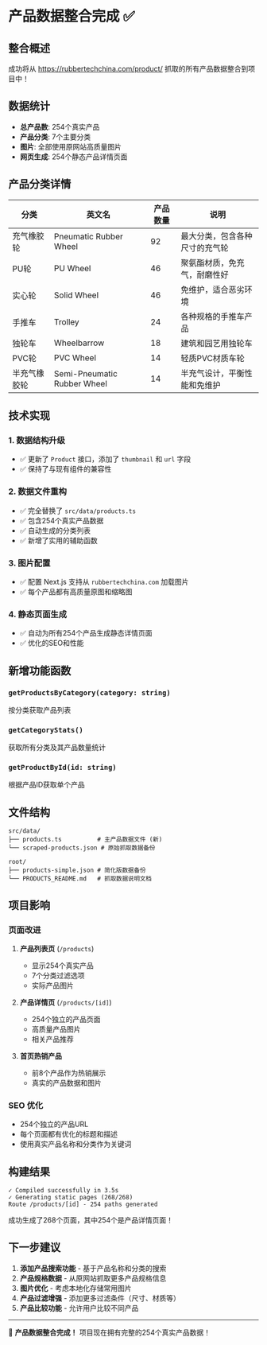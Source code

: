 # 产品数据整合完成 ✅

## 整合概述

成功将从 https://rubbertechchina.com/product/ 抓取的所有产品数据整合到项目中！

## 数据统计

- **总产品数**: 254个真实产品
- **产品分类**: 7个主要分类
- **图片**: 全部使用原网站高质量图片
- **网页生成**: 254个静态产品详情页面

## 产品分类详情

| 分类 | 英文名 | 产品数量 | 说明 |
|------|--------|----------|------|
| 充气橡胶轮 | Pneumatic Rubber Wheel | 92 | 最大分类，包含各种尺寸的充气轮 |
| PU轮 | PU Wheel | 46 | 聚氨酯材质，免充气，耐磨性好 |
| 实心轮 | Solid Wheel | 46 | 免维护，适合恶劣环境 |
| 手推车 | Trolley | 24 | 各种规格的手推车产品 |
| 独轮车 | Wheelbarrow | 18 | 建筑和园艺用独轮车 |
| PVC轮 | PVC Wheel | 14 | 轻质PVC材质车轮 |
| 半充气橡胶轮 | Semi-Pneumatic Rubber Wheel | 14 | 半充气设计，平衡性能和免维护 |

## 技术实现

### 1. 数据结构升级
- ✅ 更新了 `Product` 接口，添加了 `thumbnail` 和 `url` 字段
- ✅ 保持了与现有组件的兼容性

### 2. 数据文件重构
- ✅ 完全替换了 `src/data/products.ts`
- ✅ 包含254个真实产品数据
- ✅ 自动生成的分类列表
- ✅ 新增了实用的辅助函数

### 3. 图片配置
- ✅ 配置 Next.js 支持从 `rubbertechchina.com` 加载图片
- ✅ 每个产品都有高质量原图和缩略图

### 4. 静态页面生成
- ✅ 自动为所有254个产品生成静态详情页面
- ✅ 优化的SEO和性能

## 新增功能函数

### `getProductsByCategory(category: string)`
按分类获取产品列表

### `getCategoryStats()`
获取所有分类及其产品数量统计

### `getProductById(id: string)`
根据产品ID获取单个产品

## 文件结构

```
src/data/
├── products.ts          # 主产品数据文件 (新)
└── scraped-products.json # 原始抓取数据备份

root/
├── products-simple.json # 简化版数据备份
└── PRODUCTS_README.md   # 抓取数据说明文档
```

## 项目影响

### 页面改进
1. **产品列表页** (`/products`)
   - 显示254个真实产品
   - 7个分类过滤选项
   - 实际产品图片

2. **产品详情页** (`/products/[id]`)
   - 254个独立的产品页面
   - 高质量产品图片
   - 相关产品推荐

3. **首页热销产品**
   - 前8个产品作为热销展示
   - 真实的产品数据和图片

### SEO 优化
- 254个独立的产品URL
- 每个页面都有优化的标题和描述
- 使用真实产品名称和分类作为关键词

## 构建结果

```
✓ Compiled successfully in 3.5s
✓ Generating static pages (268/268)
Route /products/[id] - 254 paths generated
```

成功生成了268个页面，其中254个是产品详情页面！

## 下一步建议

1. **添加产品搜索功能** - 基于产品名称和分类的搜索
2. **产品规格数据** - 从原网站抓取更多产品规格信息
3. **图片优化** - 考虑本地化存储常用图片
4. **产品过滤增强** - 添加更多过滤条件（尺寸、材质等）
5. **产品比较功能** - 允许用户比较不同产品

---

🎉 **产品数据整合完成！** 项目现在拥有完整的254个真实产品数据！
